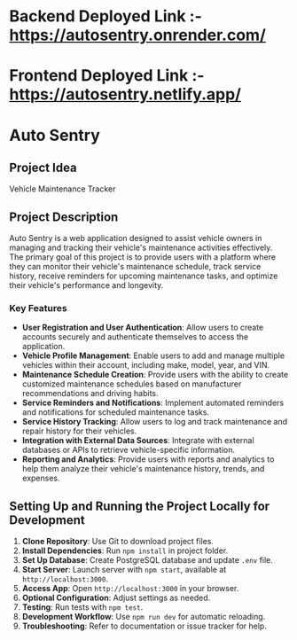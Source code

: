 # Backend Deployed Link :- https://autosentry.onrender.com/
# Frontend Deployed Link :- https://autosentry.netlify.app/

# Auto Sentry

## Project Idea
Vehicle Maintenance Tracker

## Project Description
Auto Sentry is a web application designed to assist vehicle owners in managing and tracking their vehicle's maintenance activities effectively. The primary goal of this project is to provide users with a platform where they can monitor their vehicle's maintenance schedule, track service history, receive reminders for upcoming maintenance tasks, and optimize their vehicle's performance and longevity.

### Key Features
- **User Registration and User Authentication**: Allow users to create accounts securely and authenticate themselves to access the application.
- **Vehicle Profile Management**: Enable users to add and manage multiple vehicles within their account, including make, model, year, and VIN.
- **Maintenance Schedule Creation**: Provide users with the ability to create customized maintenance schedules based on manufacturer recommendations and driving habits.
- **Service Reminders and Notifications**: Implement automated reminders and notifications for scheduled maintenance tasks.
- **Service History Tracking**: Allow users to log and track maintenance and repair history for their vehicles.
- **Integration with External Data Sources**: Integrate with external databases or APIs to retrieve vehicle-specific information.
- **Reporting and Analytics**: Provide users with reports and analytics to help them analyze their vehicle's maintenance history, trends, and expenses.

## Setting Up and Running the Project Locally for Development

1. **Clone Repository**: Use Git to download project files.
2. **Install Dependencies**: Run `npm install` in project folder.
3. **Set Up Database**: Create PostgreSQL database and update `.env` file.
4. **Start Server**: Launch server with `npm start`, available at `http://localhost:3000`.
5. **Access App**: Open `http://localhost:3000` in your browser.
6. **Optional Configuration**: Adjust settings as needed.
7. **Testing**: Run tests with `npm test`.
8. **Development Workflow**: Use `npm run dev` for automatic reloading.
9. **Troubleshooting**: Refer to documentation or issue tracker for help.

